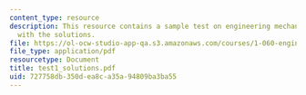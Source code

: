 ```yaml
---
content_type: resource
description: This resource contains a sample test on engineering mechanics, along
  with the solutions.
file: https://ol-ocw-studio-app-qa.s3.amazonaws.com/courses/1-060-engineering-mechanics-ii-spring-2006/727758db350dea8ca35a94809ba3ba55_test1_solutions.pdf
file_type: application/pdf
resourcetype: Document
title: test1_solutions.pdf
uid: 727758db-350d-ea8c-a35a-94809ba3ba55
---
```


